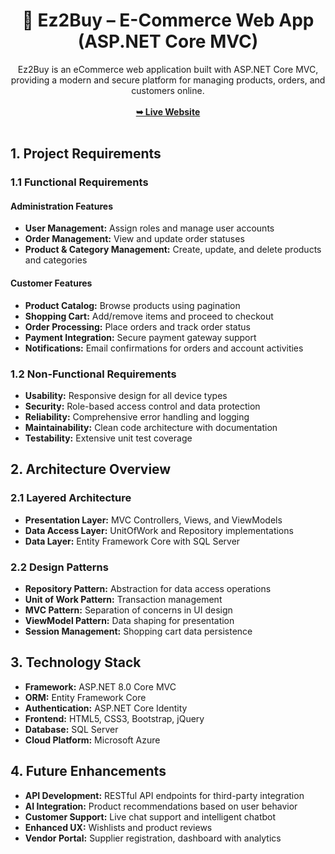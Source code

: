 <div align="center">
<h1 align="center">🛒 Ez2Buy – E-Commerce Web App (ASP.NET Core MVC)</h1>
Ez2Buy is an eCommerce web application built with ASP.NET Core MVC, providing a modern and secure platform for managing products, orders, and customers online.
<br />
<br />
<a href="https://ez2buy.azurewebsites.net"><strong>➥ Live Website</strong></a>
<br />
<br />
</div>

## 1. Project Requirements

### 1.1 Functional Requirements

#### Administration Features
- **User Management:** Assign roles and manage user accounts
- **Order Management:** View and update order statuses
- **Product & Category Management:** Create, update, and delete products and categories

#### Customer Features
- **Product Catalog:** Browse products using pagination
- **Shopping Cart:** Add/remove items and proceed to checkout
- **Order Processing:** Place orders and track order status
- **Payment Integration:** Secure payment gateway support
- **Notifications:** Email confirmations for orders and account activities

### 1.2 Non-Functional Requirements
- **Usability:** Responsive design for all device types
- **Security:** Role-based access control and data protection
- **Reliability:** Comprehensive error handling and logging
- **Maintainability:** Clean code architecture with documentation
- **Testability:** Extensive unit test coverage

## 2. Architecture Overview

### 2.1 Layered Architecture
- **Presentation Layer:**  MVC Controllers, Views, and ViewModels
- **Data Access Layer:** UnitOfWork and Repository implementations
- **Data Layer:** Entity Framework Core with SQL Server

### 2.2 Design Patterns
- **Repository Pattern:** Abstraction for data access operations
- **Unit of Work Pattern:** Transaction management
- **MVC Pattern:** Separation of concerns in UI design
- **ViewModel Pattern:** Data shaping for presentation
- **Session Management:** Shopping cart data persistence

## 3. Technology Stack

- **Framework:** ASP.NET 8.0 Core MVC
- **ORM:** Entity Framework Core
- **Authentication:** ASP.NET Core Identity
- **Frontend:** HTML5, CSS3, Bootstrap, jQuery
- **Database:** SQL Server
- **Cloud Platform:** Microsoft Azure

## 4. Future Enhancements

- **API Development:** RESTful API endpoints for third-party integration
- **AI Integration:** Product recommendations based on user behavior
- **Customer Support:** Live chat support and intelligent chatbot
- **Enhanced UX:** Wishlists and product reviews
- **Vendor Portal:** Supplier registration, dashboard with analytics


